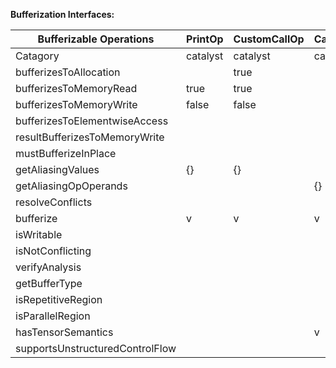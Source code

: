 **Bufferization Interfaces:**

| Bufferizable Operations         | PrintOp  | CustomCallOp | CallbackOp   | CallbackCallOp | AdjointOp | BackpropOp | ForwardOp | ReverseOp | QubitUnitaryOp | HermitianOp | HamiltonianOp | SampleOp | StateOp | ProbsOp | CountsOp | SetStateOp | SetBasisStateOp |
| --------------------------------| ---------| ------------ | ------------ | -------------- | --------- | ---------- | --------- | --------- | -------------- | ----------- | ------------- | -------- | ------- | ------- | -------- | ---------- | --------------- |
| Catagory                        | catalyst | catalyst     | catalyst     | catalyst       | gradient  | gradient   | gradient  | gradient  | quantum        | quantum     | quantum       | quantum  | quantum | quantum | quantum  | quantum    | quantum         |
| bufferizesToAllocation          |          | true         |              | true           |           |            |           |           |                |             |               |          |         |         |          |            |                 |
| bufferizesToMemoryRead          | true     | true         |              | true           | true      | true       |           |           | true           | true        | true          | false    | false   | false   | false    | false      | false           |
| bufferizesToMemoryWrite         | false    | false        |              | false          | false     | true       |           |           | false          | false       | false         | false    | false   | false   | false    | false      | false           |
| bufferizesToElementwiseAccess   |          |              |              |                |           |            |           |           |                |             |               |          |         |         |          |            |                 |
| resultBufferizesToMemoryWrite   |          |              |              |                |           |            |           |           |                |             |               |          |         |         |          |            |                 |
| mustBufferizeInPlace            |          |              |              |                |           |            |           |           |                |             |               |          |         |         |          |            |                 |
| getAliasingValues               | {}       | {}           |              | {}             | {}        | {}         |           |           | {}             | {}          | {}            | {}       | {}      | {}      | {}       | {}         | {}              |
| getAliasingOpOperands           |          |              | {}           |                |           |            | {}        | {}        |                |             |               |          |         |         |          |            |                 |
| resolveConflicts                |          |              |              |                |           |            |           |           |                |             |               |          |         |         |          |            |                 |
| bufferize                       | v        | v            | v            | v              | v         | v          | v         | v         | v              | v           | v             | v        | v       | v       | v        | v          | v               |
| isWritable                      |          |              |              |                |           |            |           |           |                |             |               |          |         |         |          |            |                 |
| isNotConflicting                |          |              |              |                |           |            |           |           |                |             |               |          |         |         |          |            |                 |
| verifyAnalysis                  |          |              |              |                |           |            |           |           |                |             |               |          |         |         |          |            |                 |
| getBufferType                   |          |              |              |                |           |            |           |           |                |             |               |          |         |         |          |            |                 |
| isRepetitiveRegion              |          |              |              |                |           |            |           |           |                |             |               |          |         |         |          |            |                 |
| isParallelRegion                |          |              |              |                |           |            |           |           |                |             |               |          |         |         |          |            |                 |
| hasTensorSemantics              |          |              | v            |                |           |            | v         | v         |                |             |               |          |         |         |          |            |                 |
| supportsUnstructuredControlFlow |          |              |              |                |           |            |           |           |                |             |               |          |         |         |          |            |                 |